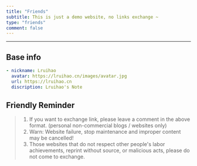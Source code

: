 ```yaml
---
title: "Friends"
subtitle: This is just a demo website, no links exchange ~
type: "friends"
comment: false
---
```


---
## Base info
```yaml
- nickname: Lruihao
  avatar: https://lruihao.cn/images/avatar.jpg
  url: https://lruihao.cn
  discription: Lruihao's Note
```

## Friendly Reminder
> 1. If you want to exchange link, please leave a comment in the above format. (personal non-commercial blogs / websites only)
> 2. Warn: Website failure, stop maintenance and improper content may be cancelled!
> 3. Those websites that do not respect other people's labor achievements, reprint without source, or malicious acts, please do not come to exchange.
